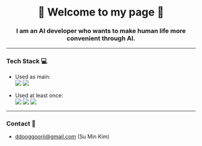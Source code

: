<div align="center">
  <h1>🎉 Welcome to my page 🎉</h1>
</div>


<div align="center">
  <h3>I am an <strong>AI developer</strong> who wants to make human life more convenient through AI.</h3>
</div>

---

### Tech Stack 💻

- Used as main:  
<a href="https://www.python.org/" target="_blank"><img src="https://img.shields.io/badge/Python-3776AB?style=for-the-badge&logo=python&logoColor=white"/></a>
<a href="https://www.python.org/](https://www.tensorflow.org/?hl=ko" target="_blank"><img src="https://img.shields.io/badge/TensorFlo-#FF6F00?style=for-the-badge&logo=tensorflow&logoColor=white"/></a>

- Used at least once:  
 <a href="https://www.postgresql.org/" target="_blank"><img src="https://img.shields.io/badge/PostgreSQL-4169E1?style=for-the-badge&logo=postgresqlL&logoColor=white"/></a>
 <a href="https://flask.palletsprojects.com/en/3.0.x/" target="_blank"><img src="https://img.shields.io/badge/Flask-000000?style=for-the-badge&logo=flask&logoColor=white"/></a>
 <a href="https://en.wikipedia.org/wiki/HTML" target="_blank"><img src="https://img.shields.io/badge/HTML-E34F26?style=for-the-badge&logo=html5&logoColor=white"/></a>

---

### Contact 📧
- ddooggoorii@gmail.com (Su Min Kim)</h2>
